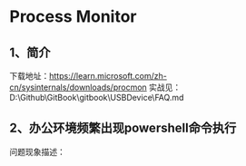 # Process Monitor

## 1、简介
下载地址：https://learn.microsoft.com/zh-cn/sysinternals/downloads/procmon
实战见：D:\Github\GitBook\gitbook\USBDevice\FAQ.md

## 2、办公环境频繁出现powershell命令执行
问题现象描述：

